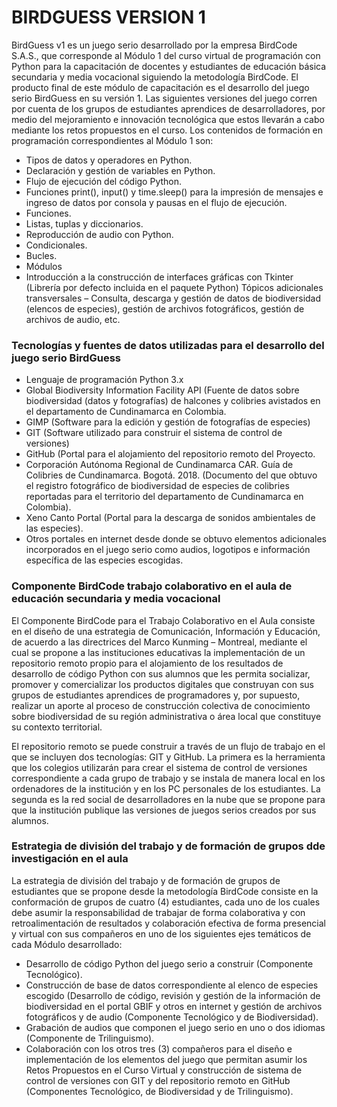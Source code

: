# BIRDGUESS VERSION 1

BirdGuess v1 es un juego serio desarrollado por la empresa BirdCode S.A.S., que corresponde al Módulo 1 del curso virtual de programación con Python para la capacitación de docentes y estudiantes de educación básica secundaria y media vocacional siguiendo la metodología BirdCode. El producto final de este módulo de capacitación es el desarrollo del juego serio BirdGuess en su versión 1. Las siguientes versiones del juego corren por cuenta de los grupos de estudiantes aprendices de desarrolladores, por medio del mejoramiento e innovación tecnológica que estos llevarán a cabo mediante los retos propuestos en el curso. Los contenidos de formación en programación correspondientes al Módulo 1 son:


* Tipos de datos y operadores en Python.
* Declaración y gestión de variables en Python.
* Flujo de ejecución del código Python.
* Funciones print(), input() y time.sleep() para la impresión de mensajes e ingreso de datos por consola y pausas en el flujo de ejecución.
* Funciones.
* Listas, tuplas y diccionarios.
* Reproducción de audio con Python.
* Condicionales.
* Bucles.
* Módulos
* Introducción a la construcción de interfaces gráficas con Tkinter (Librería por defecto incluida en el paquete Python)
  Tópicos adicionales transversales – Consulta, descarga y gestión de datos de biodiversidad (elencos de especies), gestión de archivos              fotográficos, gestión de archivos de audio, etc.


### Tecnologías y fuentes de datos utilizadas para el desarrollo del juego serio BirdGuess

* Lenguaje de programación Python 3.x
* Global Biodiversity Information Facility API (Fuente de datos sobre biodiversidad (datos y fotografías) de halcones y colibries avistados en el departamento de Cundinamarca en Colombia.
* GIMP (Software para la edición y gestión de fotografías de especies)
* GIT (Software utilizado para construir el sistema de control de versiones)
* GitHub (Portal para el alojamiento del repositorio remoto del Proyecto.
* Corporación Autónoma Regional de Cundinamarca CAR. Guía de Colibries de Cundinamarca. Bogotá. 2018. (Documento del que obtuvo el registro fotográfico de biodiversidad de especies de colibries reportadas para el territorio del departamento de Cundinamarca en Colombia).
* Xeno Canto Portal (Portal para la descarga de sonidos ambientales de las especies).
* Otros portales en internet desde donde se obtuvo elementos adicionales incorporados en el juego serio como audios, logotipos e información específica de las especies escogidas.


### Componente BirdCode trabajo colaborativo en el aula de educación secundaria y media vocacional

El Componente BirdCode para el Trabajo Colaborativo en el Aula consiste en el diseño de una estrategia de Comunicación, Información y Educación, de acuerdo a las directrices del Marco Kunming – Montreal, mediante el cual se propone a las instituciones educativas la implementación de un repositorio remoto propio para el alojamiento de los resultados de desarrollo de código Python con sus alumnos que les permita socializar, promover y comercializar los productos digitales que construyan con sus grupos de estudiantes aprendices de programadores y, por supuesto, realizar un aporte al proceso de construcción colectiva de conocimiento sobre biodiversidad de su región administrativa o área local que constituye su contexto territorial. 

El repositorio remoto se puede construir a través de un flujo de trabajo en el que se incluyen dos tecnologías: GIT y GitHub. La primera es la herramienta que los colegios utilizarán para crear el sistema de control de versiones correspondiente a cada grupo de trabajo y se instala de manera local en los ordenadores de la institución y en los PC personales de los estudiantes. La segunda es la red social de desarrolladores en la nube que se propone para que la institución publique las versiones de juegos serios creados por sus alumnos.  


### Estrategia de división del trabajo y de formación de grupos dde investigación en el aula

La estrategia de división del trabajo y de formación de grupos de estudiantes que se propone desde la metodología BirdCode consiste en la conformación de grupos de cuatro (4) estudiantes, cada uno de los cuales debe asumir la responsabilidad de trabajar de forma colaborativa y con retroalimentación de resultados y colaboración efectiva de forma presencial y virtual con sus compañeros en uno de los siguientes ejes temáticos de cada Módulo desarrollado:

* Desarrollo de código Python del juego serio a construir (Componente Tecnológico).
* Construcción de base de datos correspondiente al elenco de especies escogido (Desarrollo de código, revisión y gestión de la información de biodiversidad en el portal GBIF y otros en internet y gestión de archivos fotográficos y de audio (Componente Tecnológico y de Biodiversidad).
* Grabación de audios que componen el juego serio en uno o dos idiomas (Componente de Trilinguismo).
* Colaboración con los otros tres (3) compañeros para el diseño e implementación de los elementos del juego que permitan asumir los Retos Propuestos en el Curso Virtual y construcción de sistema de control de versiones con GIT y del repositorio remoto en GitHub (Componentes Tecnológico, de Biodiversidad y de Trilinguismo).


